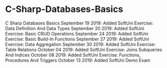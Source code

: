 # C-Sharp-Databases-Basics
C Sharp Databases Basics
September 19 2019: Added SoftUni Exercise: Data Definition And Data Types
September 20 2019: Added SoftUni Exercise: Basic CRUD Operations
September 24 2019: Added SoftUni Exercise: Basic Build-In Functions
September 27 2019: Added SoftUni Exercise: Data Aggregation
September 30 2019: Added SoftUni Exercise: Table Relations
October 04 2019: Added SoftUni Exercise: Joins Subqueries And Indices
October 08 2019: Added SoftUni Exercise: Functions, Procedures And Triggers
October 13 2019: Added SoftUni Demo Exam
